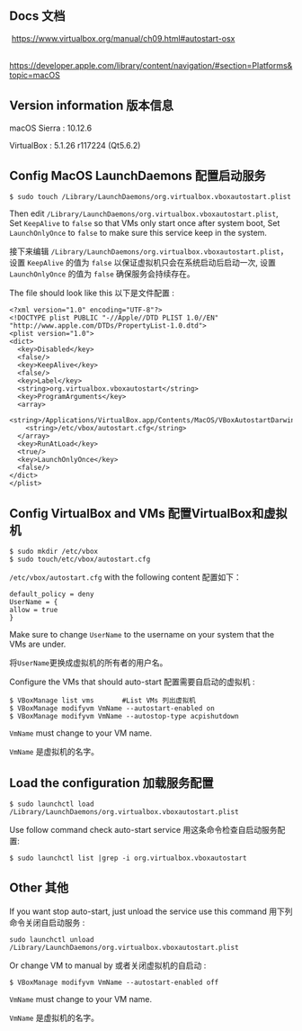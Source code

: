 ## Docs 文档

​	https://www.virtualbox.org/manual/ch09.html#autostart-osx

​	https://developer.apple.com/library/content/navigation/#section=Platforms&topic=macOS

## Version information 版本信息

macOS Sierra : 10.12.6

VirtualBox : 5.1.26 r117224 (Qt5.6.2)

## Config MacOS LaunchDaemons 配置启动服务

```
$ sudo touch /Library/LaunchDaemons/org.virtualbox.vboxautostart.plist
```

Then edit `/Library/LaunchDaemons/org.virtualbox.vboxautostart.plist`, Set `KeepAlive` to `false` so that VMs only start once after system boot,  Set `LaunchOnlyOnce` to `false` to make sure this service keep in the system.

接下来编辑 `/Library/LaunchDaemons/org.virtualbox.vboxautostart.plist`，设置 `KeepAlive` 的值为 `false` 以保证虚拟机只会在系统启动后启动一次,  设置 `LaunchOnlyOnce` 的值为 `false` 确保服务会持续存在。

The file should look like this 以下是文件配置 :

```
<?xml version="1.0" encoding="UTF-8"?>
<!DOCTYPE plist PUBLIC "-//Apple//DTD PLIST 1.0//EN" "http://www.apple.com/DTDs/PropertyList-1.0.dtd">
<plist version="1.0">
<dict>
  <key>Disabled</key>
  <false/>
  <key>KeepAlive</key>
  <false/>
  <key>Label</key>
  <string>org.virtualbox.vboxautostart</string>
  <key>ProgramArguments</key>
  <array>
    <string>/Applications/VirtualBox.app/Contents/MacOS/VBoxAutostartDarwin.sh</string>
    <string>/etc/vbox/autostart.cfg</string>
  </array>
  <key>RunAtLoad</key>
  <true/>
  <key>LaunchOnlyOnce</key>
  <false/>
</dict>
</plist>
```

## Config VirtualBox and VMs 配置VirtualBox和虚拟机

```
$ sudo mkdir /etc/vbox
$ sudo touch/etc/vbox/autostart.cfg
```

`/etc/vbox/autostart.cfg` with the following content  配置如下：

```
default_policy = deny
UserName = {
allow = true
}
```

Make sure to change `UserName` to the username on your system that the VMs are under.

将`UserName`更换成虚拟机的所有者的用户名。

Configure the VMs that should auto-start 配置需要自启动的虚拟机 :

```
$ VBoxManage list vms		#List VMs 列出虚拟机
$ VBoxManage modifyvm VmName --autostart-enabled on
$ VBoxManage modifyvm VmName --autostop-type acpishutdown
```

`VmName` must change to your VM name.

`VmName` 是虚拟机的名字。

## Load the configuration 加载服务配置

```
$ sudo launchctl load /Library/LaunchDaemons/org.virtualbox.vboxautostart.plist
```

Use follow command check auto-start service 用这条命令检查自启动服务配置:

```
$ sudo launchctl list |grep -i org.virtualbox.vboxautostart
```

## Other 其他

If you want stop auto-start, just unload the service use this command 用下列命令关闭自启动服务 :

```
sudo launchctl unload /Library/LaunchDaemons/org.virtualbox.vboxautostart.plist
```
Or change VM to manual by 或者关闭虚拟机的自启动 :

```
$ VBoxManage modifyvm VmName --autostart-enabled off
```

`VmName` must change to your VM name.

`VmName` 是虚拟机的名字。
